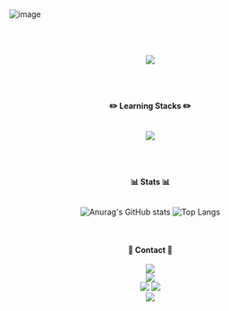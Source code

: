 <br><br><br><br>
![image](https://github.com/976520/976520/assets/123460320/2d350440-c733-4996-b038-fca2fc8d7335)
<br><br><br><br>
<div align="center">
<img src="C:\Users\user\Downloads\image.png">
<br><br><br><br>
 
**✏️ Learning Stacks ✏️** 
 <br><br>
<!--<img src="https://img.shields.io/badge/c-4248A0.svg?style=for-the-badge&logo=c&logoColor=20232a" /> <img src="https://img.shields.io/badge/html-F16529.svg?style=for-the-badge&logo=html5&logoColor=20232a" /> <img src="https://img.shields.io/badge/javascript-E7D850.svg?style=for-the-badge&logo=javascript&logoColor=20232a" />-->
<img src="https://img.shields.io/badge/react-61DAFB.svg?style=for-the-badge&logo=react&logoColor=20232a" /> <!--<img src="https://img.shields.io/badge/css-5795D6.svg?style=for-the-badge&logo=css3&logoColor=20232a" /> <img src="https://img.shields.io/badge/java-C83830.svg?style=for-the-badge&logo=java&logoColor=20232a" /> <img src="https://img.shields.io/badge/spring-7DAB4E.svg?style=for-the-badge&logo=spring&logoColor=20232a" /> <img src="https://img.shields.io/badge/python-49658B.svg?style=for-the-badge&logo=python&logoColor=20232a" /> -->
<br><br><br><br>
<!--
 **⚒️ Learning Tools ⚒️** 
 <br><br>
<img src="https://img.shields.io/badge/visual studio-BE96EB.svg?style=for-the-badge&logo=visualstudio&logoColor=20232a" /> <img src="https://img.shields.io/badge/visual studio code-6CA4E5.svg?style=for-the-badge&logo=visualstudiocode&logoColor=20232a" /> <img src="https://img.shields.io/badge/intellij-DE4761.svg?style=for-the-badge&logo=intellijidea&logoColor=20232a" /> <img src="https://img.shields.io/badge/pycharm-22D68D.svg?style=for-the-badge&logo=pycharm&logoColor=20232a" /> <br> <img src="https://img.shields.io/badge/premiere pro-9999FF.svg?style=for-the-badge&logo=adobepremierepro&logoColor=20232a" /> <img src="https://img.shields.io/badge/after effects-9999FF.svg?style=for-the-badge&logo=adobeaftereffects&logoColor=20232a" />  <img src="https://img.shields.io/badge/photoshop-31A8FF.svg?style=for-the-badge&logo=adobepremierepro&logoColor=20232a" /> <img src="https://img.shields.io/badge/illustrator-FF9A00.svg?style=for-the-badge&logo=adobeillustrator&logoColor=20232a" /> <img src="https://img.shields.io/badge/blender-EA7600.svg?style=for-the-badge&logo=blender&logoColor=20232a" />
<br><br><br><br>
-->
**📊 Stats 📊** 
<br><br>

![Anurag's GitHub stats](https://github-readme-stats.vercel.app/api?username=976520&layout=compact&theme=graywhite) 
![Top Langs](https://github-readme-stats.vercel.app/api/top-langs/?username=976520&layout=compact&theme=graywhite&langs_count=8)
<br><br><br><br>
**🔗 Contact 🔗**
<br><br>
<img src="https://img.shields.io/badge/@haensol-7289D9.svg?style=for-the-badge&logo=discord&logoColor=20232a" />
<br>
<a href="https://www.instagram.com/haensol_/">
<img src="https://img.shields.io/badge/@haensol__-F91964.svg?style=for-the-badge&logo=instagram&logoColor=20232a" />
</a>
<br>
<a href="mailto:haensol976520@gmail.com"><img src="https://img.shields.io/badge/haensol976520@gmail.com-EA4335.svg?style=for-the-badge&logo=gmail&logoColor=20232a" /></a>
<a href="mailto:haensol@naver.com"><img src="https://img.shields.io/badge/haensol@naver.com-1DC800.svg?style=for-the-badge&logo=naver&logoColor=20232a" /></a>
 <br>
<a herf="https://github.com/976520">
<img src="https://img.shields.io/badge/976520-white.svg?style=for-the-badge&logo=github&logoColor=20232a" />
</a>

 </div>
<!--
**976520/976520** is a ✨ _special_ ✨ repository because its `README.md` (this file) appears on your GitHub profile.

Here are some ideas to get you started:

- 🔭 I’m currently working on ...
- 🌱 I’m currently learning ...
- 👯 I’m looking to collaborate on ...
- 🤔 I’m looking for help with ...
- 💬 Ask me about ...
- 📫 How to reach me: ...
- 😄 Pronouns: ...
- ⚡ Fun fact: ...
-->
